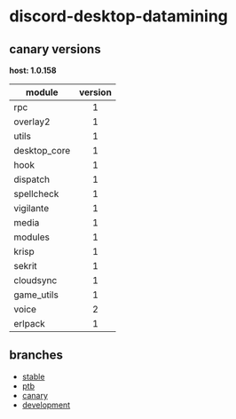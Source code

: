 # discord-desktop-datamining

## canary versions

**host: 1.0.158**

| module | version |
| ------ | :-----: |
| rpc | 1 |
| overlay2 | 1 |
| utils | 1 |
| desktop_core | 1 |
| hook | 1 |
| dispatch | 1 |
| spellcheck | 1 |
| vigilante | 1 |
| media | 1 |
| modules | 1 |
| krisp | 1 |
| sekrit | 1 |
| cloudsync | 1 |
| game_utils | 1 |
| voice | 2 |
| erlpack | 1 |

## branches

- [stable](https://github.com/OpenAsar/discord-desktop-datamining/tree/stable)
- [ptb](https://github.com/OpenAsar/discord-desktop-datamining/tree/ptb)
- [canary](https://github.com/OpenAsar/discord-desktop-datamining/tree/canary)
- [development](https://github.com/OpenAsar/discord-desktop-datamining/tree/development)